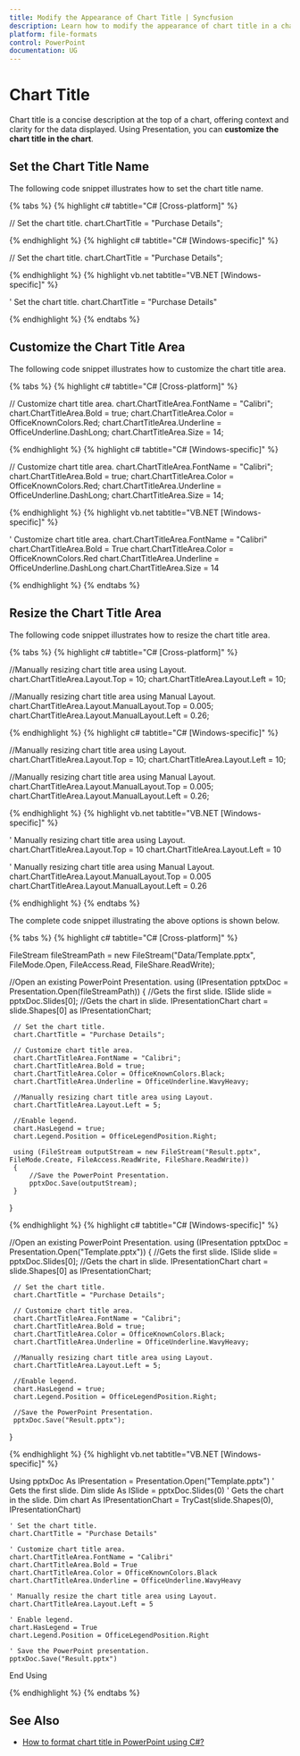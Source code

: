 ```yaml
---
title: Modify the Appearance of Chart Title | Syncfusion
description: Learn how to modify the appearance of chart title in a chart in a PowerPoint using .NET PowerPoint library (Presentation) without Microsoft PowerPoint.
platform: file-formats
control: PowerPoint
documentation: UG
---
```


# Chart Title

Chart title is a concise description at the top of a chart, offering context and clarity for the data displayed. Using Presentation, you can **customize the chart title in the chart**.

## Set the Chart Title Name

The following code snippet illustrates how to set the chart title name.

{% tabs %}
{% highlight c# tabtitle="C# [Cross-platform]" %}

// Set the chart title.
chart.ChartTitle = "Purchase Details";

{% endhighlight %}
{% highlight c# tabtitle="C# [Windows-specific]" %}

// Set the chart title.
chart.ChartTitle = "Purchase Details";

{% endhighlight %}
{% highlight vb.net tabtitle="VB.NET [Windows-specific]" %}

' Set the chart title.
chart.ChartTitle = "Purchase Details"

{% endhighlight %}
{% endtabs %}

## Customize the Chart Title Area

The following code snippet illustrates how to customize the chart title area.

{% tabs %}
{% highlight c# tabtitle="C# [Cross-platform]" %}

// Customize chart title area.
chart.ChartTitleArea.FontName = "Calibri";
chart.ChartTitleArea.Bold = true;
chart.ChartTitleArea.Color = OfficeKnownColors.Red;
chart.ChartTitleArea.Underline = OfficeUnderline.DashLong;
chart.ChartTitleArea.Size = 14;

{% endhighlight %}
{% highlight c# tabtitle="C# [Windows-specific]" %}

// Customize chart title area.
chart.ChartTitleArea.FontName = "Calibri";
chart.ChartTitleArea.Bold = true;
chart.ChartTitleArea.Color = OfficeKnownColors.Red;
chart.ChartTitleArea.Underline = OfficeUnderline.DashLong;
chart.ChartTitleArea.Size = 14;

{% endhighlight %}
{% highlight vb.net tabtitle="VB.NET [Windows-specific]" %}

' Customize chart title area.
chart.ChartTitleArea.FontName = "Calibri"
chart.ChartTitleArea.Bold = True
chart.ChartTitleArea.Color = OfficeKnownColors.Red
chart.ChartTitleArea.Underline = OfficeUnderline.DashLong
chart.ChartTitleArea.Size = 14

{% endhighlight %}
{% endtabs %}

## Resize the Chart Title Area

The following code snippet illustrates how to resize the chart title area.

{% tabs %}
{% highlight c# tabtitle="C# [Cross-platform]" %}

//Manually resizing chart title area using Layout.
chart.ChartTitleArea.Layout.Top = 10;
chart.ChartTitleArea.Layout.Left = 10;

//Manually resizing chart title area using Manual Layout.
chart.ChartTitleArea.Layout.ManualLayout.Top = 0.005;
chart.ChartTitleArea.Layout.ManualLayout.Left = 0.26;

{% endhighlight %}
{% highlight c# tabtitle="C# [Windows-specific]" %}

//Manually resizing chart title area using Layout.
chart.ChartTitleArea.Layout.Top = 10;
chart.ChartTitleArea.Layout.Left = 10;

//Manually resizing chart title area using Manual Layout.
chart.ChartTitleArea.Layout.ManualLayout.Top = 0.005;
chart.ChartTitleArea.Layout.ManualLayout.Left = 0.26;

{% endhighlight %}
{% highlight vb.net tabtitle="VB.NET [Windows-specific]" %}

' Manually resizing chart title area using Layout.
chart.ChartTitleArea.Layout.Top = 10
chart.ChartTitleArea.Layout.Left = 10

' Manually resizing chart title area using Manual Layout.
chart.ChartTitleArea.Layout.ManualLayout.Top = 0.005
chart.ChartTitleArea.Layout.ManualLayout.Left = 0.26

{% endhighlight %}
{% endtabs %}

The complete code snippet illustrating the above options is shown below.

{% tabs %}
{% highlight c# tabtitle="C# [Cross-platform]" %}

 FileStream fileStreamPath = new FileStream("Data/Template.pptx", FileMode.Open, FileAccess.Read, FileShare.ReadWrite);
      
 //Open an existing PowerPoint Presentation.
 using (IPresentation pptxDoc = Presentation.Open(fileStreamPath))
 {
     //Gets the first slide.
     ISlide slide = pptxDoc.Slides[0];
     //Gets the chart in slide.
     IPresentationChart chart = slide.Shapes[0] as IPresentationChart;

     // Set the chart title.
     chart.ChartTitle = "Purchase Details";

     // Customize chart title area.
     chart.ChartTitleArea.FontName = "Calibri";
     chart.ChartTitleArea.Bold = true;
     chart.ChartTitleArea.Color = OfficeKnownColors.Black;
     chart.ChartTitleArea.Underline = OfficeUnderline.WavyHeavy;

     //Manually resizing chart title area using Layout.
     chart.ChartTitleArea.Layout.Left = 5;

     //Enable legend.
     chart.HasLegend = true;
     chart.Legend.Position = OfficeLegendPosition.Right;

     using (FileStream outputStream = new FileStream("Result.pptx", FileMode.Create, FileAccess.ReadWrite, FileShare.ReadWrite))
     {
         //Save the PowerPoint Presentation.
         pptxDoc.Save(outputStream);
     }
 }

{% endhighlight %}
{% highlight c# tabtitle="C# [Windows-specific]" %}
      
 //Open an existing PowerPoint Presentation.
 using (IPresentation pptxDoc = Presentation.Open("Template.pptx"))
 {
     //Gets the first slide.
     ISlide slide = pptxDoc.Slides[0];
     //Gets the chart in slide.
     IPresentationChart chart = slide.Shapes[0] as IPresentationChart;

     // Set the chart title.
     chart.ChartTitle = "Purchase Details";

     // Customize chart title area.
     chart.ChartTitleArea.FontName = "Calibri";
     chart.ChartTitleArea.Bold = true;
     chart.ChartTitleArea.Color = OfficeKnownColors.Black;
     chart.ChartTitleArea.Underline = OfficeUnderline.WavyHeavy;

     //Manually resizing chart title area using Layout.
     chart.ChartTitleArea.Layout.Left = 5;

     //Enable legend.
     chart.HasLegend = true;
     chart.Legend.Position = OfficeLegendPosition.Right;

     //Save the PowerPoint Presentation.
     pptxDoc.Save("Result.pptx");
 }

{% endhighlight %}
{% highlight vb.net tabtitle="VB.NET [Windows-specific]" %}

Using pptxDoc As IPresentation = Presentation.Open("Template.pptx")
    ' Gets the first slide.
    Dim slide As ISlide = pptxDoc.Slides(0)
    ' Gets the chart in the slide.
    Dim chart As IPresentationChart = TryCast(slide.Shapes(0), IPresentationChart)

    ' Set the chart title.
    chart.ChartTitle = "Purchase Details"

    ' Customize chart title area.
    chart.ChartTitleArea.FontName = "Calibri"
    chart.ChartTitleArea.Bold = True
    chart.ChartTitleArea.Color = OfficeKnownColors.Black
    chart.ChartTitleArea.Underline = OfficeUnderline.WavyHeavy

    ' Manually resize the chart title area using Layout.
    chart.ChartTitleArea.Layout.Left = 5

    ' Enable legend.
    chart.HasLegend = True
    chart.Legend.Position = OfficeLegendPosition.Right

    ' Save the PowerPoint presentation.
    pptxDoc.Save("Result.pptx")
End Using

{% endhighlight %}
{% endtabs %}

## See Also
* [How to format chart title in PowerPoint using C#?](https://support.syncfusion.com/kb/article/13825/how-to-format-chart-title-in-powerpoint-using-c)